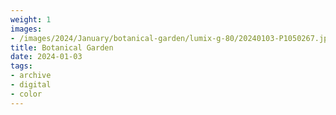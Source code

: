 ```yaml
---
weight: 1
images:
- /images/2024/January/botanical-garden/lumix-g-80/20240103-P1050267.jpg
title: Botanical Garden
date: 2024-01-03
tags:
- archive
- digital
- color
---
```

